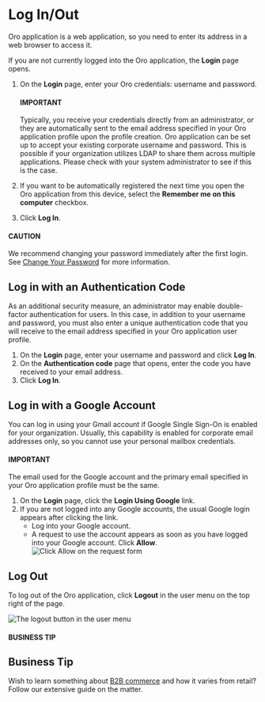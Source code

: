 <a id="user-guide-getting-started-log-in"></a>

# Log In/Out

Oro application is a web application, so you need to enter its address in a web browser to access it.

If you are not currently logged into the Oro application, the **Login** page opens.

1. On the **Login** page, enter your Oro credentials: username and password.

   #### IMPORTANT
   Typically, you receive your credentials directly from an administrator, or they are automatically sent to the email address specified in your Oro application profile upon the profile creation. Oro application can be set up to accept your existing corporate username and password. This is possible if your organization utilizes LDAP to share them across multiple applications. Please check with your system administrator to see if this is the case.
2. If you want to be automatically registered the next time you open the Oro application from this device, select the **Remember me on this computer** checkbox.
3. Click **Log In**.

#### CAUTION
We recommend changing your password immediately after the first login. See [Change Your Password](../user-menu/my-user.md#doc-my-user-actions-change-password) for more information.

## Log in with an Authentication Code

As an additional security measure, an administrator may enable double-factor authentication for users. In this case, in addition to your username and password, you must also enter a unique authentication code that you will receive to the email address specified in your Oro application user profile.

1. On the **Login** page, enter your username and password and click **Log In**.
2. On the **Authentication code** page that opens, enter the code you have received to your email address.
3. Click **Log In**.

## Log in with a Google Account

You can log in using your Gmail account if Google Single Sign-On is enabled for your organization. Usually, this capability is enabled for corporate email addresses only, so you cannot use your personal mailbox credentials.

#### IMPORTANT
The email used for the Google account and the primary email specified in your Oro application profile must be the same.

1. On the **Login** page, click the **Login Using Google** link.
2. If you are not logged into any Google accounts, the usual Google login appears after clicking the link.
   * Log into your Google account.
   * A request to use the account appears as soon as you have logged into your Google account. Click **Allow**.
     ![Click Allow on the request form](user/img/getting_started/app_authentication/google_connection.jpg)

> <a id="doc-log-out"></a>

## Log Out

To log out of the Oro application, click **Logout** in the user menu on the top right of the page.

![The logout button in the user menu](user/img/getting_started/app_authentication/logout.png)

#### BUSINESS TIP
## Business Tip

Wish to learn something about <a href="https://oroinc.com/b2b-ecommerce/what-is-b2b-ecommerce/" target="_blank">B2B commerce</a> and how it varies from retail? Follow our extensive guide on the matter.
